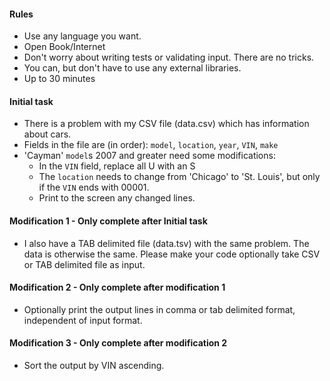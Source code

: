 #### Rules

* Use any language you want.
* Open Book/Internet
* Don't worry about writing tests or validating input. There are no tricks. 
* You can, but don't have to use any external libraries.
* Up to 30 minutes

#### Initial task

* There is a problem with my CSV file (data.csv) which has information about cars.
* Fields in the file are (in order): `model`, `location`, `year`, `VIN`, `make`
* 'Cayman' `model`s 2007 and greater need some modifications:  
  * In the `VIN` field, replace all U with an S
  * The `location` needs to change from 'Chicago' to 'St. Louis', but only if the `VIN` ends with 00001.
  * Print to the screen any changed lines.


#### Modification 1 - Only complete after Initial task

* I also have a TAB delimited file (data.tsv) with the same problem.  The data is otherwise the same. Please make your
  code optionally take CSV or TAB delimited file as input.

#### Modification 2 - Only complete after modification 1

* Optionally print the output lines in comma or tab delimited format, independent of input format.

#### Modification 3 - Only complete after modification 2

* Sort the output by VIN ascending.

